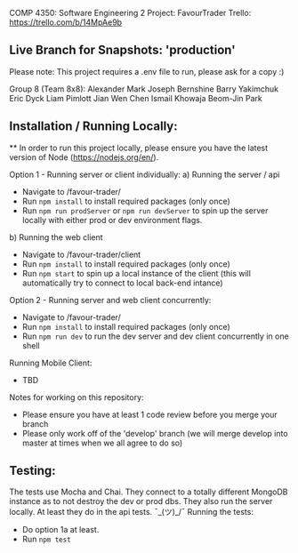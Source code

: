 COMP 4350: Software Engineering 2
Project: FavourTrader
Trello: https://trello.com/b/14MpAe9b

## Live Branch for Snapshots: 'production'

Please note: This project requires a .env file to run, please ask for a copy :)

Group 8 (Team 8x8):
Alexander Mark
Joseph Bernshine
Barry Yakimchuk
Eric Dyck
Liam Pimlott
Jian Wen Chen
Ismail Khowaja
Beom-Jin Park

## Installation / Running Locally:
** In order to run this project locally, please ensure you have the latest version of Node (https://nodejs.org/en/).

Option 1 - Running server or client individually:
a) Running the server / api
- Navigate to /favour-trader/
- Run `npm install` to install required packages (only once)
- Run `npm run prodServer` or `npm run devServer` to spin up the server locally with either prod or dev environment flags.

b) Running the web client
- Navigate to /favour-trader/client
- Run `npm install` to install required packages (only once)
- Run `npm start` to spin up a local instance of the client (this will automatically try to connect to local back-end intance)

Option 2 - Running server and web client concurrently:
- Navigate to /favour-trader/
- Run `npm install` to install required packages (only once)
- Run `npm run dev` to run the dev server and dev client concurrently in one shell

Running Mobile Client:
- TBD

Notes for working on this repository:
- Please ensure you have at least 1 code review before you merge your branch
- Please only work off of the 'develop' branch (we will merge develop into master at times when we all agree to do so)

## Testing:

The tests use Mocha and Chai. They connect to a totally different MongoDB instance as to not destroy the dev or prod dbs.
They also run the server locally. At least they do in the api tests. ¯\_(ツ)_/¯
Running the tests:
- Do option 1a at least.
- Run `npm test`
